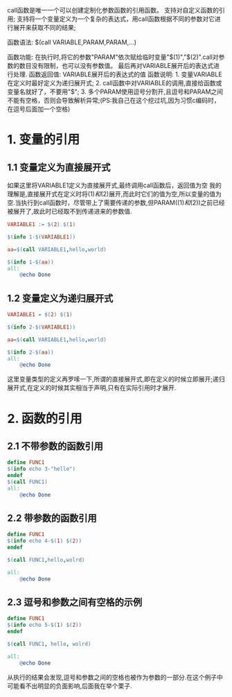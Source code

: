 call函数是唯一一个可以创建定制化参数函数的引用函数。
支持对自定义函数的引用;
支持将一个变量定义为一个复杂的表达式，用call函数根据不同的参数对它进行展开来获取不同的结果;

函数语法:
	$(call VARIABLE,PARAM,PARAM,...)

函数功能:
	在执行时,将它的参数"PARAM"依次赋给临时变量"$(1)","$(2)".call对参数的数目没有限制，也可以没有参数值。
	最后再对VARIABLE展开后的表达式进行处理.
函数返回值:
	VARIABLE展开后的表达式的值
函数说明:
	1. 变量VARIABLE在定义时最好定义为递归展开式;
	2. call函数中对VARIABLE的调用,直接给函数或变量名就好了，不要用"$";
	3. 多个PARAM使用逗号分割开,且逗号和PARAM之间不能有空格，否则会导致解析异常;(PS:我自己在这个挖过坑,因为习惯c编码时，在逗号后面加一个空格)

# 1. 变量的引用

## 1.1 变量定义为直接展开式
如果这里将VARIABLE1定义为直接展开式,最终调用call函数后，返回值为空
我的理解是,直接展开式在定义时将$(1)和$(2)展开,而此时它们的值为空,所以变量的值为空.当执行到call函数时，尽管带上了需要传递的参数,但PARAM($(1)和$(2))之前已经被展开了,故此时已经取不到传递进来的参数值.

```makefile
VARIABLE1 := $(2) $(1)

$(info 1-$(VARIABLE1))

aa=$(call VARIABLE1,hello,world)

$(info 1-$(aa))
all:
	@echo Done
```

## 1.2 变量定义为递归展开式

```makefile
VARIABLE1 = $(2) $(1)

$(info 2-$(VARIABLE1))

aa=$(call VARIABLE1,hello,world)

$(info 2-$(aa))
all:
	@echo Done
```
这里变量类型的定义再罗嗦一下,所谓的直接展开式,即在定义的时候立即展开;递归展开式,在定义的时候其实相当于声明,只有在实际引用时才展开.

# 2. 函数的引用

## 2.1 不带参数的函数引用

```makefile
define FUNC1
$(info echo 3-"hello")
endef
$(call FUNC1)
all:
	@echo Done
```

## 2.2 带参数的函数引用

```makefile
define FUNC1
$(info echo 4-$(1) $(2))
endef

$(call FUNC1,hello,wolrd)

all:
	@echo Done
```
## 2.3 逗号和参数之间有空格的示例

```makefile
define FUNC1
$(info echo 5-$(1) $(2))
endef

$(call FUNC1, hello, wolrd)

all:
	@echo Done
```
从执行的结果会发现,逗号和参数之间的空格也被作为参数的一部分.在这个例子中可能看不出明显的负面影响,后面我在举个栗子.

